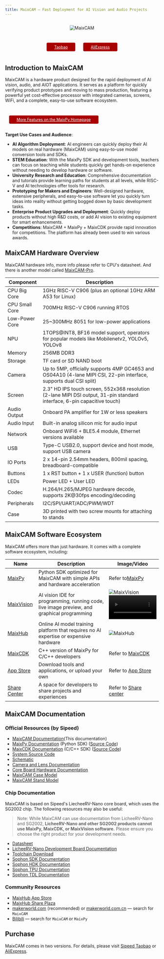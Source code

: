 ```yaml
---
title: MaixCAM — Fast Deployment for AI Vision and Audio Projects
---
```


<div style="width:100%; display:flex;justify-content: center;">

![MaixCAM](https://wiki.sipeed.com/maixpy/static/image/maixcam.png)

</div>

<div style="padding: 1em 0 0 0; display: flex; justify-content: center">
    <a target="_blank" style="margin: 1em;color: white; font-size: 0.9em; border-radius: 0.3em; padding: 0.5em 2em; background-color: #a80202" href="https://item.taobao.com/item.htm?id=784724795837">Taobao</a>
    <a target="_blank" style="margin: 1em;color: white; font-size: 0.9em; border-radius: 0.3em; padding: 0.5em 2em; background-color: #a80202" href="https://www.aliexpress.com/store/911876460">AliExpress</a>
</div>

## Introduction to MaixCAM

MaixCAM is a hardware product designed for the rapid deployment of AI vision, audio, and AIOT applications. It serves as a platform for quickly verifying product prototypes and moving to mass production, featuring a powerful yet cost-effective processor with integrated cameras, screens, WiFi, and a complete, easy-to-use software ecosystem.

<div style="padding: 1em 0 0 0; display: flex; justify-content: left">
    <a target="_blank" style="margin: 1em;color: white; font-size: 0.9em; border-radius: 0.3em; padding: 0.5em 2em; background-color: #a80202" href="https://wiki.sipeed.com/maixpy/">More Features on the MaixPy Homepage</a>
</div>

**Target Use Cases and Audience**:
* **AI Algorithm Deployment**: AI engineers can quickly deploy their AI models on real hardware (MaixCAM) using easy-to-use model conversion tools and SDKs.
* **STEM Education**: With the MaixPy SDK and development tools, teachers can focus on teaching while students quickly get hands-on experience without needing to develop hardware or software.
* **University Research and Education**: Comprehensive documentation and tutorials provide learning paths for students at all levels, while RISC-V and AI technologies offer tools for research.
* **Prototyping for Makers and Engineers**: Well-designed hardware, extensive peripherals, and easy-to-use software let you quickly turn ideas into reality without getting bogged down by basic development tasks.
* **Enterprise Product Upgrades and Deployment**: Quickly deploy products without high R&D costs, or add AI vision to existing equipment for smart enhancements.
* **Competitions**: MaixCAM + MaixPy + MaixCDK provide rapid innovation for competitions. The platform has already been used to win various awards.

## MaixCAM Hardware Overview

MaixCAM hardware info, more info please refer to CPU's datasheet.
And there is another model called [MaixCAM-Pro](./maixcam_pro.md).

| Component          | Description |
|--------------------|-------------|
| CPU Big Core       | 1GHz RISC-V C906 (plus an optional 1GHz ARM A53 for Linux) |
| CPU Small Core     | 700MHz RISC-V C906 running RTOS |
| Low-Power Core     | 25~300MHz 8051 for low-power applications |
| NPU                | 1TOPS@INT8, BF16 model support, operators for popular models like Mobilenetv2, YOLOv5, YOLOv8 |
| Memory             | 256MB DDR3 |
| Storage            | TF card or SD NAND boot |
| Camera             | Up to 5MP, officially supports 4MP GC4653 and OS04A10 (4-lane MIPI CSI, 22-pin interface, supports dual CSI split) |
| Screen             | 2.3" HD IPS touch screen, 552x368 resolution (2-lane MIPI DSI output, 31-pin standard interface, 6-pin capacitive touch) |
| Audio Output       | Onboard PA amplifier for 1W or less speakers |
| Audio Input        | Built-in analog silicon mic for audio input |
| Network            | Onboard WiFi6 + BLE5.4 module, Ethernet versions available |
| USB                | Type-C USB2.0, support device and host mode, support USB camera |
| IO Ports           | 2 x 14-pin 2.54mm headers, 800mil spacing, breadboard-compatible |
| Buttons            | 1 x RST button + 1 x USER (function) button |
| LEDs               | Power LED + User LED |
| Codec              | H.264/H.265/MJPEG hardware decode, supports 2K@30fps encoding/decoding |
| Peripherals        | I2C/SPI/UART/ADC/PWM/WDT |
| Case               | 3D printed with two screw mounts for attaching to stands |

## MaixCAM Software Ecosystem

MaixCAM offers more than just hardware. It comes with a complete software ecosystem, including:

| Name        | Description | Image/Video |
|-------------|-------------|-------------|
| [MaixPy](https://wiki.sipeed.com/maixpy/) | Python SDK optimized for MaixCAM with simple APIs and hardware acceleration | Refer to[MaixPy](https://wiki.sipeed.com/maixpy/) |
| [MaixVision](https://wiki.sipeed.com/maixvision) | AI vision IDE for programming, running code, live image preview, and graphical programming | ![MaixVision](../../assets/maixcam/maixvision.jpg) <video playsinline controls muted preload style="width:100%" src="https://wiki.sipeed.com/maixpy/static/video/maixvision.mp4"></video>|
| [MaixHub](https://maixhub.com) | Online AI model training platform that requires no AI expertise or expensive hardware | ![MaixHub](../../assets/maixcam/maixhub.jpg) |
| [MaixCDK](https://github.com/sipeed/MaixCDK) | C++ version of MaixPy for C/C++ developers | Refer to [MaixCDK](https://github.com/sipeed/MaixCDK) |
| [App Store](https://maixhub.com/app) | Download tools and applications, or upload your own | Refer to [App Store](https://maixhub.com/app) |
| [Share Center](https://maixhub.com/share) | A space for developers to share projects and experiences | Refer to [Share center](https://maixhub.com/share) |

## MaixCAM Documentation

### Official Resources (by Sipeed)
* [MaixCAM Documentation](https://wiki.sipeed.com/maixcam)(This documentation)
* [MaixPy Documentation](https://wiki.sipeed.com/maixpy/) (Python SDK) ([Source Code](https://github.com/sipeed/MaixPy))
* [MaixCDK Documentation](https://github.com/sipeed/MaixCDK) (C/C++ SDK) ([Source Code](https://github.com/sipeed/MaixCDK))
* [System Source Code](https://github.com/sipeed/LicheeRV-Nano-Build)
* [Schematic](https://dl.sipeed.com/shareURL/LICHEE/LicheeRV_Nano/02_Schematic)
* [Camera and Lens Documentation](https://dl.sipeed.com/shareURL/MaixCAM/MaixCAM/Camera)
* [Core Board Hardware Documentation](https://dl.sipeed.com/shareURL/LICHEE/LicheeRV_Nano)
* [MaixCAM Case Model](https://makerworld.com.cn/zh/models/467141)
* [MaixCAM Stand Model](https://makerworld.com.cn/zh/models/467152)

### Chip Documentation

MaixCAM is based on Sipeed's LiecheeRV-Nano core board, which uses the SG2002 chip. The following resources may also be useful:
> Note: While MaixCAM can use documentation from LicheeRV-Nano and SG2002, **LicheeRV-Nano and other SG2002 products cannot use MaixPy, MaixCDK, or MaixVision software.** Please ensure you choose the right product for your development needs.

* [Datasheet](https://github.com/sophgo/sophgo-doc/releases)
* [LicheeRV-Nano Development Board Documentation](https://wiki.sipeed.com/hardware/zh/lichee/RV_Nano/1_intro.html)
* [Toolchain Download](https://sophon-file.sophon.cn/sophon-prod-s3/drive/23/03/07/16/host-tools.tar.gz)
* [Sophon SDK Documentation](https://developer.sophgo.com/thread/471.html)
* [Sophon HDK Documentation](https://developer.sophgo.com/thread/472.html)
* [Sophon TPU Documentation](https://developer.sophgo.com/thread/473.html)
* [Sophon TDL Documentation](https://developer.sophgo.com/thread/556.html)

### Community Resources

* [MaixHub App Store](https://maixhub.com/app)
* [MaixHub Share Plaza](https://maixhub.com/share)
* [makerworld.com](https://makerworld.com/) (recommended) or [makerworld.com.cn](https://makerworld.com.cn) — search for `MaixCAM`
* [Bilibili](https://bilibili.com) — search for `MaixCAM` or `MaixPy`

## Purchase

MaixCAM comes in two versions. For details, please visit [Sipeed Taobao](https://sipeed.taobao.com/) or [AliExpress](https://www.aliexpress.com/store/911876460).

